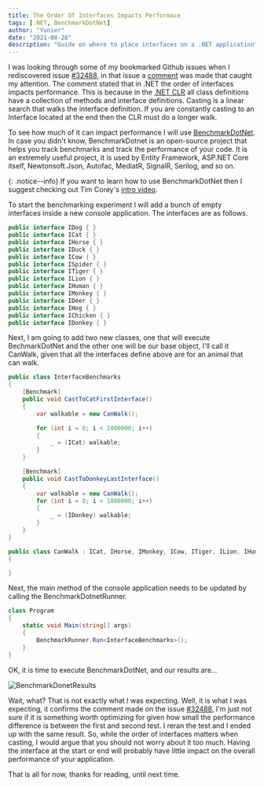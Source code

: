 ```yaml
---
title: The Order Of Interfaces Impacts Performace
tags: [.NET, BenchmarkDotNet]
author: "Yunier"
date: "2021-08-28"
description: "Guide on where to place interfaces on a .NET application"
---
```


I was looking through some of my bookmarked Github issues when I rediscovered issue [#32488](https://github.com/dotnet/runtime/pull/32488), in that issue a [comment](https://github.com/dotnet/runtime/pull/32488#discussion_r380818002) was made that caught my attention. The comment stated that in .NET the order of interfaces impacts performance. This is because in the [.NET CLR](https://docs.microsoft.com/en-us/dotnet/standard/clr) all class definitions have a collection of methods and interface definitions. Casting is a linear search that walks the interface definition. If you are constantly casting to an Interface located at the end then the CLR must do a longer walk.

To see how much of it can impact performance I will use [BenchmarkDotNet](https://benchmarkdotnet.org/). In case you didn't know, BenchmarkDotnet is an open-source project that helps you track benchmarks and track the performance of your code. It is an extremely useful project, it is used by Entity Framework, ASP.NET Core itself, Newtonsoft.Json, Autofac, MediatR, SignalR, Serilog, and so on.

{: .notice--info}
If you want to learn how to use BenchmarkDotNet then I suggest checking out Tim Corey's [intro video](https://www.youtube.com/watch?v=mmza9x3QxYE).

To start the benchmarking experiment I will add a bunch of empty interfaces inside a new console application. The interfaces are as follows.

```c#
public interface IDog { }
public interface ICat { }
public interface IHorse { }
public interface IDuck { }
public interface ICow { }
public interface ISpider { }
public interface ITiger { }
public interface ILion { }
public interface IHuman { }
public interface IMonkey { }
public interface IDeer { }
public interface IHog { }
public interface IChicken { }
public interface IDonkey { }

```

Next, I am going to add two new classes, one that will execute BechmarkDotNet and the other one will be our base object, I'll call it CanWalk, given that all the interfaces define above are for an animal that can walk.

```c#
public class InterfaceBenchmarks 
{
    [Benchmark]
    public void CastToCatFirstInterface()
    {
        var walkable = new CanWalk();

        for (int i = 0; i < 1000000; i++)
        {
            _ = (ICat) walkable;
        }
    }

    [Benchmark]
    public void CastToDonkeyLastInterface()
    {
        var walkable = new CanWalk();
        for (int i = 0; i < 1000000; i++)
        {
            _ = (IDonkey) walkable;
        }
    }
}

public class CanWalk : ICat, IHorse, IMonkey, ICow, ITiger, ILion, IHuman, IDuck, ISpider, IDeer, IHog, IChicken, IDonkey
{

}
```

Next, the main method of the console application needs to be updated by calling the BenchmarkDotnetRunner.

```c#
class Program
{
    static void Main(string[] args)
    {
        BenchmarkRunner.Run<InterfaceBenchmarks>();
    }
}
```

OK, it is time to execute BenchmarkDotNet, and our results are...

![BenchmarkDonetResults](/post/2021/the-order-of-interfaces-impacts-performance/interfaces-performance.PNG)

Wait, what? That is not exactly what I was expecting. Well, it is what I was expecting, it confirms the comment made on the issue [#32488](https://github.com/dotnet/runtime/pull/32488), I'm just not sure if it is something worth optimizing for given how small the performance difference is between the first and second test. I reran the test and I ended up with the same result. So, while the order of interfaces matters when casting, I would argue that you should not worry about it too much. Having the interface at the start or end will probably have little impact on the overall performance of your application.

That is all for now, thanks for reading, until next time.
